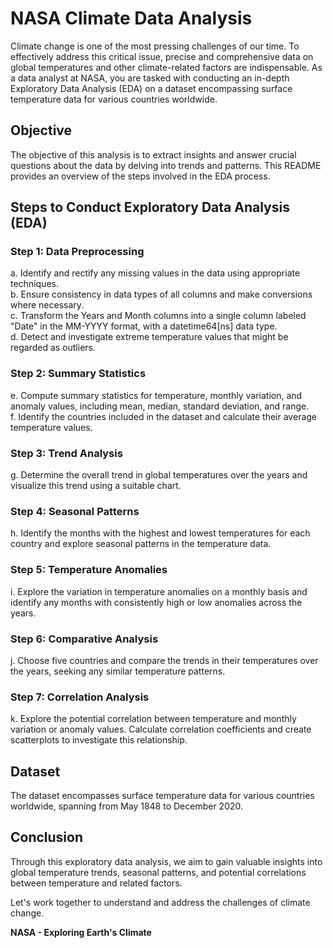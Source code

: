 # NASA Climate Data Analysis

Climate change is one of the most pressing challenges of our time. To effectively address this critical issue, precise and comprehensive data on global temperatures and other climate-related factors are indispensable. As a data analyst at NASA, you are tasked with conducting an in-depth Exploratory Data Analysis (EDA) on a dataset encompassing surface temperature data for various countries worldwide.

## Objective
The objective of this analysis is to extract insights and answer crucial questions about the data by delving into trends and patterns. This README provides an overview of the steps involved in the EDA process.

## Steps to Conduct Exploratory Data Analysis (EDA)

### Step 1: Data Preprocessing
a. Identify and rectify any missing values in the data using appropriate techniques.  
b. Ensure consistency in data types of all columns and make conversions where necessary.  
c. Transform the Years and Month columns into a single column labeled "Date" in the MM-YYYY format, with a datetime64[ns] data type.  
d. Detect and investigate extreme temperature values that might be regarded as outliers.

### Step 2: Summary Statistics
e. Compute summary statistics for temperature, monthly variation, and anomaly values, including mean, median, standard deviation, and range.  
f. Identify the countries included in the dataset and calculate their average temperature values.

### Step 3: Trend Analysis
g. Determine the overall trend in global temperatures over the years and visualize this trend using a suitable chart.

### Step 4: Seasonal Patterns
h. Identify the months with the highest and lowest temperatures for each country and explore seasonal patterns in the temperature data.

### Step 5: Temperature Anomalies
i. Explore the variation in temperature anomalies on a monthly basis and identify any months with consistently high or low anomalies across the years.

### Step 6: Comparative Analysis
j. Choose five countries and compare the trends in their temperatures over the years, seeking any similar temperature patterns.

### Step 7: Correlation Analysis
k. Explore the potential correlation between temperature and monthly variation or anomaly values. Calculate correlation coefficients and create scatterplots to investigate this relationship.

## Dataset
The dataset encompasses surface temperature data for various countries worldwide, spanning from May 1848 to December 2020.


## Conclusion
Through this exploratory data analysis, we aim to gain valuable insights into global temperature trends, seasonal patterns, and potential correlations between temperature and related factors.

Let's work together to understand and address the challenges of climate change.

**NASA - Exploring Earth's Climate**
